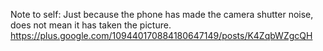 Note to self: Just because the phone has made the camera shutter noise, does not mean it has taken the picture. https://plus.google.com/109440170884180647149/posts/K4ZqbWZgcQH